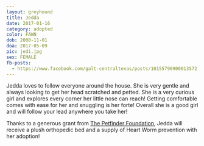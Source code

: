 ```yaml
---
layout: greyhound
title: Jedda
date: 2017-01-16
category: adopted
color: FAWN
dob: 2008-11-01
doa: 2017-05-09
pic: jedi.jpg
sex: FEMALE
fb-posts:
  - https://www.facebook.com/galt-centraltexas/posts/10155790900013572:0
---
```


Jedda loves to follow everyone around the house. She is very gentle and always looking to get her head scratched and petted. She is a very curious girl and explores every corner her little nose can reach! Getting comfortable comes with ease for her and snuggling is her forte! Overall she is a good girl and will follow your lead anywhere you take her!

Thanks to a generous grant from [The Petfinder Foundation](http://www.petfinderfoundation.com/), Jedda will receive a plush orthopedic bed and a supply of Heart Worm prevention with her adoption!

